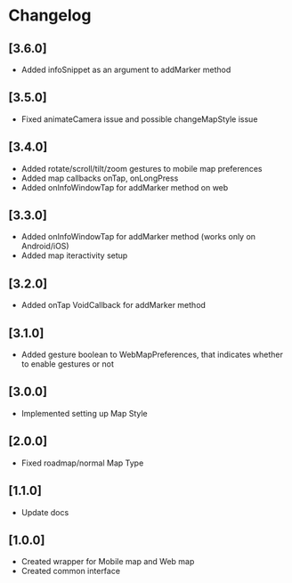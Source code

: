 # Changelog

## [3.6.0]

* Added infoSnippet as an argument to addMarker method

## [3.5.0]

* Fixed animateCamera issue and possible changeMapStyle issue

## [3.4.0]

* Added rotate/scroll/tilt/zoom gestures to mobile map preferences
* Added map callbacks onTap, onLongPress
* Added onInfoWindowTap for addMarker method on web

## [3.3.0]

* Added onInfoWindowTap for addMarker method (works only on Android/iOS)
* Added map iteractivity setup

## [3.2.0]

* Added onTap VoidCallback for addMarker method

## [3.1.0]

* Added gesture boolean to WebMapPreferences, that indicates whether to enable gestures or not

## [3.0.0]

* Implemented setting up Map Style

## [2.0.0]

* Fixed roadmap/normal Map Type

## [1.1.0]

* Update docs

## [1.0.0]

* Created wrapper for Mobile map and Web map
* Created common interface
